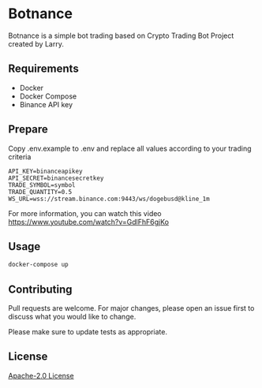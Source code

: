 # Botnance

Botnance is a simple bot trading based on Crypto Trading Bot Project created by Larry.

## Requirements

- Docker
- Docker Compose
- Binance API key

## Prepare
Copy .env.example to .env and replace all values according to your trading criteria

```env
API_KEY=binanceapikey
API_SECRET=binancesecretkey
TRADE_SYMBOL=symbol
TRADE_QUANTITY=0.5
WS_URL=wss://stream.binance.com:9443/ws/dogebusd@kline_1m
```
For more information, you can watch this video https://www.youtube.com/watch?v=GdlFhF6gjKo

## Usage

```bash
docker-compose up
```

## Contributing
Pull requests are welcome. For major changes, please open an issue first to discuss what you would like to change.

Please make sure to update tests as appropriate.

## License
[Apache-2.0 License](http://www.apache.org/licenses/LICENSE-2.0)

